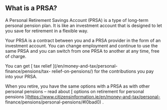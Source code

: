 ##  What is a PRSA?

A Personal Retirement Savings Account (PRSA) is a type of long-term personal
pension plan. It is like an investment account that is designed to let you
save for retirement in a flexible way.

Your PRSA is a contract between you and a PRSA provider in the form of an
investment account. You can change employment and continue to use the same
PRSA and you can switch from one PRSA to another at any time, free of charge.

You can get [ tax relief ](/en/money-and-tax/personal-finance/pensions/tax-
relief-on-pensions/) for the contributions you pay into your PRSA.

When you retire, you have the same options with a PRSA as with other personal
pensions – read about [ options on retirement for personal pensions
](https://www.citizensinformation.ie/en/money-and-tax/personal-
finance/pensions/personal-pensions/#l0bad0) .
